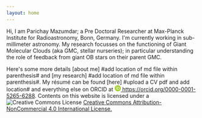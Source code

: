 ```yaml
---
layout: home
---
```

Hi, I am Parichay Mazumdar; a Pre Doctoral Researcher at Max-Planck Institute for Radioastronomy, Bonn, Germany.
I'm currently working in sub-millimeter astronomy. My research focusses on the functioning of Giant Molecular Clouds 
(aka GMC, stellar nurseries); in particular understanding the role of feedback from giant OB stars on their parent GMC.

Here's some more details [about me] #add location of md file within parenthesis# and [my research] 
#add location of md file within parenthesis#. My résumé can be found [here] #upload a CV pdf and 
add location# and everything else on ORCID at <a href= "https://orcid.org/0000-0001-5265-6288"><img alt="ORCID logo"
src="/img/logos/orcid_icon.svg" width="16" height="16" />
https://orcid.org/0000-0001-5265-6288</a>. Contents on this website is licensed under a <img alt="Creative Commons License" style="border-width:0" src="https://i.creativecommons.org/l/by-nc/4.0/80x15.png" /> <a rel="license" href="http://creativecommons.org/licenses/by-nc/4.0/">Creative Commons Attribution-NonCommercial 4.0 International License</a><a rel="license" href="http://creativecommons.org/licenses/by-nc/4.0/">.

